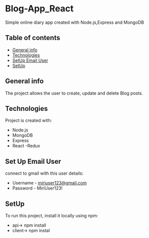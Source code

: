 # Blog-App_React
Simple online diary app created with Node.js,Express and MongoDB

## Table of contents
* [General info](#general-info)
* [Technologies](#technologies)
* [SetUp Email User](#set-up-email-user)
* [SetUp](#setUP)
	
 ## General info
The project allows the user to create, update and delete Blog posts.
 
## Technologies
Project is created with:
* Node.js
* MongoDB
* Express
* React -Redux
	
## Set Up Email User
connect to gmail with this user details: 
* Username - miriuser123@gmail.com
* Password - MiriUser123!

## SetUp
To run this project, install it locally using npm:
* api-> npm install
* client-> npm instal

